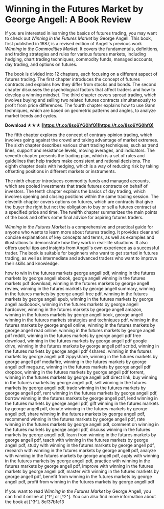 
 
# Winning in the Futures Market by George Angell: A Book Review
 
If you are interested in learning the basics of futures trading, you may want to check out *Winning in the Futures Market* by George Angell. This book, first published in 1987, is a revised edition of Angell's previous work *Winning in the Commodities Market*. It covers the fundamentals, definitions, and trading strategies and rules for various futures markets, including hedging, chart trading techniques, commodity funds, managed accounts, day trading, and options on futures.
 
The book is divided into 12 chapters, each focusing on a different aspect of futures trading. The first chapter introduces the concept of futures contracts and explains how they differ from stocks and bonds. The second chapter discusses the psychological factors that affect traders and how to develop a winning mindset. The third chapter covers spread trading, which involves buying and selling two related futures contracts simultaneously to profit from price differences. The fourth chapter explains how to use Gann techniques, which are based on geometric patterns and angles, to analyze market trends and cycles.
 
**Download ★★★ [https://t.co/8so6YG0hfQ](https://t.co/8so6YG0hfQ)**


 
The fifth chapter explores the concept of contrary opinion trading, which involves going against the crowd and taking advantage of market extremes. The sixth chapter describes various chart trading techniques, such as trend lines, support and resistance levels, moving averages, and indicators. The seventh chapter presents the trading plan, which is a set of rules and guidelines that help traders make consistent and rational decisions. The eighth chapter deals with hedging, which is a way of reducing risk by taking offsetting positions in different markets or instruments.
 
The ninth chapter introduces commodity funds and managed accounts, which are pooled investments that trade futures contracts on behalf of investors. The tenth chapter explains the basics of day trading, which involves opening and closing positions within the same trading session. The eleventh chapter covers options on futures, which are contracts that give the buyer the right but not the obligation to buy or sell a futures contract at a specified price and time. The twelfth chapter summarizes the main points of the book and offers some final advice for aspiring futures traders.
 
*Winning in the Futures Market* is a comprehensive and practical guide for anyone who wants to learn more about futures trading. It provides clear and concise explanations of key concepts and terms, as well as examples and illustrations to demonstrate how they work in real-life situations. It also offers useful tips and insights from Angell's own experience as a successful trader. The book is suitable for beginners who want to get started in futures trading, as well as intermediate and advanced traders who want to improve their skills and knowledge.
 
how to win in the futures markets george angell pdf,  winning in the futures markets by george angell ebook,  george angell winning in the futures markets pdf download,  winning in the futures markets by george angell review,  winning in the futures markets by george angell summary,  winning in the futures markets by george angell free pdf,  winning in the futures markets by george angell epub,  winning in the futures markets by george angell audiobook,  winning in the futures markets by george angell hardcover,  winning in the futures markets by george angell amazon,  winning in the futures markets by george angell book,  george angell winning in the futures markets strategies and techniques pdf,  winning in the futures markets by george angell online,  winning in the futures markets by george angell read online,  winning in the futures markets by george angell pdf reddit,  winning in the futures markets by george angell pdf free download,  winning in the futures markets by george angell pdf google drive,  winning in the futures markets by george angell pdf scribd,  winning in the futures markets by george angell pdf 4shared,  winning in the futures markets by george angell pdf zippyshare,  winning in the futures markets by george angell pdf mediafire,  winning in the futures markets by george angell pdf mega.nz,  winning in the futures markets by george angell pdf dropbox,  winning in the futures markets by george angell pdf torrent,  winning in the futures markets by george angell pdf direct link,  buy winning in the futures markets by george angell pdf,  sell winning in the futures markets by george angell pdf,  trade winning in the futures markets by george angell pdf,  rent winning in the futures markets by george angell pdf,  borrow winning in the futures markets by george angell pdf,  lend winning in the futures markets by george angell pdf,  gift winning in the futures markets by george angell pdf,  donate winning in the futures markets by george angell pdf,  share winning in the futures markets by george angell pdf,  recommend winning in the futures markets by george angell pdf,  rate winning in the futures markets by george angell pdf,  comment on winning in the futures markets by george angell pdf,  discuss winning in the futures markets by george angell pdf,  learn from winning in the futures markets by george angell pdf,  teach with winning in the futures markets by george angell pdf,  study with winning in the futures markets by george angell pdf,  research with winning in the futures markets by george angell pdf,  analyze with winning in the futures markets by george angell pdf,  apply with winning in the futures markets by george angell pdf,  practice with winning in the futures markets by george angell pdf,  improve with winning in the futures markets by george angell pdf,  master with winning in the futures markets by george angell pdf,  benefit from winning in the futures markets by george angell pdf,  profit from winning in the futures markets by george angell pdf
 
If you want to read *Winning in the Futures Market* by George Angell, you can find it online at [^1^] or [^2^]. You can also find more information about the book at [^3^].
 8cf37b1e13
 
